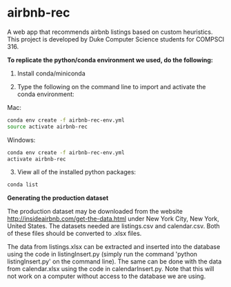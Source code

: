 # airbnb-rec
A web app that recommends airbnb listings based on custom heuristics. This project is developed by Duke Computer Science students for COMPSCI 316.



**To replicate the python/conda environment we used, do the following:**

1. Install conda/miniconda

2. Type the following on the command line to import and activate the conda environment:

   

Mac:

```bash
conda env create -f airbnb-rec-env.yml
source activate airbnb-rec
```

Windows:

```bash
conda env create -f airbnb-rec-env.yml
activate airbnb-rec
```



3. View all of the installed python packages:

```bash
conda list
```

**Generating the production dataset**

The production dataset may be downloaded from the website http://insideairbnb.com/get-the-data.html under New York City, New York, United States. The datasets needed are listings.csv and calendar.csv. Both of these files should be converted to .xlsx files.

The data from listings.xlsx can be extracted and inserted into the database using the code in listingInsert.py (simply run the command 'python listingInsert.py' on the command line). The same can be done with the data from calendar.xlsx using the code in calendarInsert.py.
Note that this will not work on a computer without access to the database we are using.


